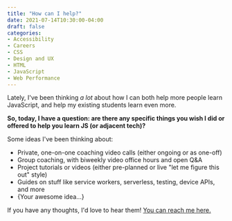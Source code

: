 ```yaml
---
title: "How can I help?"
date: 2021-07-14T10:30:00-04:00
draft: false
categories:
- Accessibility
- Careers
- CSS
- Design and UX
- HTML
- JavaScript
- Web Performance
---
```


Lately, I've been thinking _a lot_ about how I can both help more people learn JavaScript, and help my existing students learn even more.

**So, today, I have a question: are there any specific things you wish I did or offered to help you learn JS (or adjacent tech)?**

Some ideas I've been thinking about:

- Private, one-on-one coaching video calls (either ongoing or as one-off)
- Group coaching, with biweekly video office hours and open Q&A
- Project tutorials or videos (either pre-planned or live "let me figure this out" style)
- Guides on stuff like service workers, serverless, testing, device APIs, and more
- {Your awesome idea...}

If you have any thoughts, I'd love to hear them! [You can reach me here.](/about)